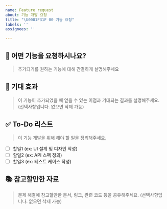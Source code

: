 ```yaml
---
name: Feature request
about: 기능 개발 요청
title: "\U0001F31F 00 기능 요청"
labels: ''
assignees: ''

---
```


## 📝 어떤 기능을 요청하시나요?
> 추가되기를 원하는 기능에 대해 간결하게 설명해주세요

## 🎯 기대 효과
> 이 기능이 추가되었을 때 얻을 수 있는 이점과 기대되는 결과를 설명해주세요.
(선택사항입니다. 없으면 삭제 가능)

## ✅ To-Do 리스트
> 이 기능 개발을 위해 해야 할 일을 정리해주세요.
- [ ] 할일1  (ex: UI 설계 및 디자인 작성)
- [ ] 할일2 (ex: API 스펙 정의)
- [ ] 할일3 (ex: 테스트 케이스 작성)

## 📚 참고할만한 자료
> 문제 해결에 참고할만한 문서, 링크, 관련 코드 등을 공유해주세요.
(선택사항입니다. 없으면 삭제 가능)
